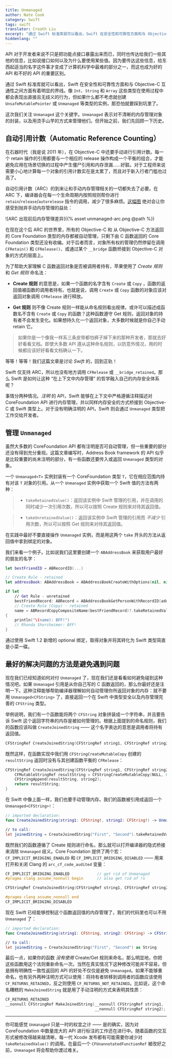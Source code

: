 ```yaml
---
title: Unmanaged
author: Nate Cook
category: Swift
tags: swift
translator: Croath Liu
excerpt: "通过 Swift 标准库就可以看出，Swift 在安全性和可靠性方面和与 Objective-C 互通性之间方面有着明显的界线。像 `Int`、`String` 和 `Array` 这些类型在使用过程中都会表现出直接且无歧义的行为，但如果什么都不考虑就创建 `UnsafeMutablePointer` 或 `Unmanaged` 等类型的实例，那恐怕就要踩到坑里了。"
hiddenlang: ""
---
```


API 对于开发者来说不只是把功能点接口暴露出来而已，同时也传达给我们一些其他的信息，比如说接口如何以及为什么要使用某些值。因为要传达这些信息，给东西起适当的名字这件事才变成了计算机科学中最难的部分之一，而这也成为好的 API 和不好的 API 的重要区别。

通过 Swift 标准库就可以看出，Swift 在安全性和可靠性方面和与 Objective-C 互通性之间方面有着明显的界线。像 `Int`、`String` 和 `Array` 这些类型在使用过程中都会表现出直接且无歧义的行为，但如果什么都不考虑就创建 `UnsafeMutablePointer` 或 `Unmanaged` 等类型的实例，那恐怕就要踩到坑里了。

这次我们关注 `Unmanaged` 这个关键字。`Unmanaged` 表示对不清晰的内存管理对象的封装，以及用烫手山芋的方式来管理他们。但开始之前，我们先回顾一下历史。

## 自动引用计数（Automatic Reference Counting）

在石器时代（我是说 2011 年），在 Objective-C 中还要手动进行引用计数。每一个 retain 操作的引用都要与一个相应的 release 操作构成一个平衡的组合，才能避免应用在场景切换的过程中产生僵尸引用和内存泄漏......好脏。对于工程师来说需要小心地计算每一个对象的引用计数实在是太累了，而且对于新入行者门槛也过高了。

自动引用计数（ARC）的到来让和手动内存管理相关的一切都失去了必要。在 ARC 下，编译器会在每一个生命周期内按照规则帮你进行 `retain`/`release`/`autorelease` 指令的调用，减少了很多麻烦。[这幅图](https://developer.apple.com/library/mac/releasenotes/ObjectiveC/RN-TransitioningToARC/Introduction/Introduction.html) 绝对会让你感受到抛弃手动内存管理的益处：

![ARC 出现前后内存管理差异]({% asset unmanaged-arc.png @path %})

在现在这个后 ARC 的世界里，所有的 Objective-C 和 从 Objective-C 方法返回的 Core Foundation 类型的内存都被自动管理，只剩下由 C 函数返回的 Core Foundation 类型还没有收编。对于后者而言，对象所有权的管理仍然停留在调用 `CFRetain()` 和 `CFRelease()`、或通过某个 `__bridge` 函数桥接到 Objective-C 对象的方式的层面上。

为了帮助大家理解 C 函数返回对象是否被调用者持有，苹果使用了 *Create 规则* 和 *Get 规则* 命名法：

- **Create 规则** 的意思是，如果一个函数的名字含有 `Create` 或 `Copy` ，函数的返回值被函数的调用者持有。也就是说，调用 `Create` 或 `Copy` 函数的对象应该对返回对象调用 `CFRelease` 进行释放。

- **Get 规则** 则不像 Create 规则一样能从命名规则看出规律。或许可以描述成函数名不含有 `Create` 或 `Copy` 的函数？这种函数遵守 Get 规则，返回对象的持有者不会发生变化。如果想持久化一个返回对象，大多数时候就是你自己手动 retain 它。

> 如果你是一个像我一样系三条皮带都怕裤子掉下来的那种开发者，那就去好好看看文档。即使大多数 API 遵从这种命名规则，以防意外情况，用的时候都应该好好看看文档确认一下。

等等！等等！我们这篇文章是讨论 *Swift* 的，回到正轨！

Swift 仅支持 ARC，所以也没有地方调用 `CFRelease` 或 `__bridge_retained`。那么 Swift 是如何让这种 “在上下文中内存管理” 的哲学融入自己的内存安全体系呢？

事情分两种情况。*注明* 的 API，Swift 能够在上下文中严格遵循注释描述对 CoreFoundation API 进行内存管理，并以同样内存安全的方式桥接到 Objective-C 或 Swift 类型上。对于没有明确注明的 API，Swift 则会通过 `Unmanaged` 类型把工作交给开发者。

## 管理 `Unmanaged`

虽然大多数的 CoreFoundation API 都有注明是否可自动管理，但一些重要的部分还没有得到充分重视。这篇文章编写时，Address Book framework 的 API 似乎是比较重要的尚未注明的部分，有一些函数还要传入或返回 `Unmanaged` 类型的对象。

一个 `Unmanaged<T>` 实例封装有一个 CoreFoundation 类型 `T`，它在相应范围内持有对该 `T` 对象的引用。从一个 `Unmanaged` 实例中获取一个 Swift 值的方法有两种：

> - `takeRetainedValue()`：返回该实例中 Swift 管理的引用，并在调用的同时减少一次引用次数，所以可以按照 Create 规则来对待其返回值。

> - `takeUnretainedValue()`：返回该实例中 Swift 管理的引用而 *不减少* 引用次数，所以可以按照 Get 规则来对待其返回值。

在实践中最好不要直接操作 `Unmanaged` 实例，而是用这两个 `take` 开头的方法从返回值中拿到绑定的对象。

我们来看一个例子。比如说我们这里要创建一个 `ABAddressBook` 来获取用户最好的朋友的名字：

```swift
let bestFriendID = ABRecordID(...)

// Create Rule - retained
let addressBook: ABAddressBook = ABAddressBookCreateWithOptions(nil, nil).takeRetainedValue()

if let
    // Get Rule - unretained
    bestFriendRecord: ABRecord = ABAddressBookGetPersonWithRecordID(addressBook, bestFriendID)?.takeUnretainedValue(),
    // Create Rule (Copy) - retained
    name = ABRecordCopyCompositeName(bestFriendRecord)?.takeRetainedValue() as? String
{
    println("\(name): BFF!")
    // Rhonda Shorsheimer: BFF!
}
```

通过使用 Swift 1.2 新增的 optional 绑定，取得对象并将其转化为 Swift 类型简直是小菜一碟。

## 最好的解决问题的方法是避免遇到问题

现在我们已经知道如何对付 `Unmanaged` 了，现在我们还是看看如何避免碰到这种情况吧。如果 `Unmanaged` 引用是从你自己写的 C 函数返回的，那么你最好还是注明一下。这种注释能够帮助编译器理解如何自动管理你所返回对象的内存：就不要用 `Unmanaged<CFString>` 了，直接返回一个在 Swift 中类型安全以及内存管理完善的 `CFString` 类型。

举例说明，我们有一个函数能将两个 `CFString` 对象拼装成一个字符串，并且要告诉 Swift 这个返回字符串的内存是被如何管理的。根据上面提到的命名规则，我们的函数应该叫做 `CreateJoinedString` —— 这个名字表达的意思是调用者将持有返回值。

```c
CFStringRef CreateJoinedString(CFStringRef string1, CFStringRef string2);
```

既然这样，在函数实现中我们用 `CFStringCreateMutableCopy` 创建的 `resultString` 返回时没有与其创建函数平衡的 `CFRelease`：

```c
CFStringRef CreateJoinedString(CFStringRef string1, CFStringRef string2) {
    CFMutableStringRef resultString = CFStringCreateMutableCopy(NULL, 0, string1);
    CFStringAppend(resultString, string2);
    return resultString;
}
```

在 Swift 中像上面一样，我们也要手动管理内存。我们的函数被引用成返回一个 `Unmanaged<CFString>!`：

```swift
// imported declaration:
func CreateJoinedString(string1: CFString!, string2: CFString!) -> Unmanaged<CFString>!

// to call:
let joinedString = CreateJoinedString("First", "Second").takeRetainedValue() as String
```

既然我们的函数遵循了 Create 规则进行命名，那么就可以打开编译器的隐式桥接来消除 `Unmanaged` 歧义。Core Foundation 提供了两个宏：`CF_IMPLICIT_BRIDGING_ENABLED` 和 `CF_IMPLICIT_BRIDGING_DISABLED` —— 用来打开和关闭 Clang 的 `arc_cf_code_audited` 变量：

```c
CF_IMPLICIT_BRIDGING_ENABLED            // get rid of Unmanaged
#pragma clang assume_nonnull begin      // also get rid of !s

CFStringRef CreateJoinedString(CFStringRef string1, CFStringRef string2);

#pragma clang assume_nonnull end
CF_IMPLICIT_BRIDGING_DISABLED
```

现在 Swift 已经能够控制这个函数返回值的内存管理了，我们的代码里也可以不用 `Unmanaged` 了：

```swift
// imported declaration:
func CreateJoinedString(string1: CFString, string2: CFString) -> CFString

// to call:
let joinedString = CreateJoinedString("First", "Second") as String
```

最后一点，如果你的函数 *没有使用* Create/Get 规则来命名，那么明显地，你把这些函数用这个法则重新命名一次。当然在真实情况下这种修改可能并不容易，但是拥有明确性一致性返回的 API 的好处不仅仅是避免 `Unmanaged`。如果不能够重命名，也有另外两种注明方式可以使用：将持有者转移到调用者的函数应该使用 `CF_RETURNS_RETAINED`，反之则使用 `CF_RETURNS_NOT_RETAINED`。比如说，这个命名糟糕的 `MakeJoinedString` 就是用了手动注明的方式来表明其性质：

```c
CF_RETURNS_RETAINED
__nonnull CFStringRef MakeJoinedString(__nonnull CFStringRef string1,
                                       __nonnull CFStringRef string2);
```

* * *

你可能感觉 `Unmanaged` 只是一时的权宜之计 —— 是的确实，因为对 CoreFoundation 中数量庞大的 API 进行标注的工作还在进行中。随着函数的交互形式被修改得越来越清晰，每一代 Xcode 发布都有可能需要你减少对 `takeRetainedValue()` 的调用。在最后一个 `CFUnannotatedFunctionRef` 被改好之前，`Unmanaged` 将会帮助你渡过难关。

